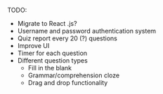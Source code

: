 TODO:

- Migrate to React .js?
- Username and password authentication system
- Quiz report every 20 (?) questions
- Improve UI
- Timer for each question
- Different question types
  - Fill in the blank
  - Grammar/comprehension cloze
  - Drag and drop functionality
